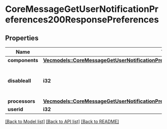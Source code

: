 # CoreMessageGetUserNotificationPreferences200ResponsePreferences

## Properties

Name | Type | Description | Notes
------------ | ------------- | ------------- | -------------
**components** | [**Vec<models::CoreMessageGetUserNotificationPreferences200ResponsePreferencesComponentsInner>**](core_message_get_user_notification_preferences_200_response_preferences_components_inner.md) |  | 
**disableall** | **i32** | Whether all the preferences are disabled | 
**processors** | [**Vec<models::CoreMessageGetUserNotificationPreferences200ResponsePreferencesProcessorsInner>**](core_message_get_user_notification_preferences_200_response_preferences_processors_inner.md) |  | 
**userid** | **i32** | User id | 

[[Back to Model list]](../README.md#documentation-for-models) [[Back to API list]](../README.md#documentation-for-api-endpoints) [[Back to README]](../README.md)


